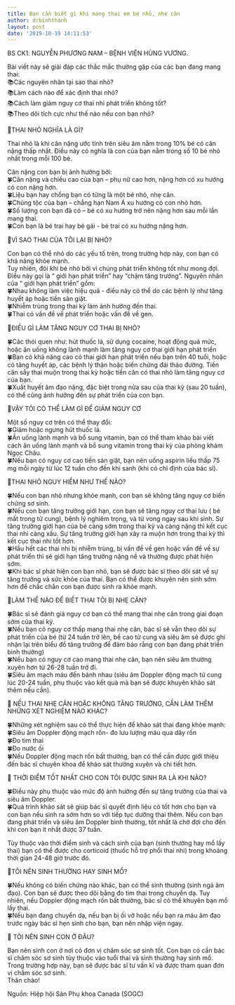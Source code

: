 ```yaml
---
title: Bạn cần biết gì khi mang thai em bé nhỏ, nhẹ cân
author: drbinhthanh
layout: post
date: '2019-10-19 14:11:53'
---
```


BS CK1. NGUYỄN PHƯƠNG NAM – BỆNH VIỆN HÙNG VƯƠNG.  

Bài viết này sẽ giải đáp các thắc mắc thường gặp của các bạn đang mang thai:  
📚Các nguyên nhân tại sao thai nhỏ?  
📚Làm cách nào để xác định thai nhỏ?  
📚Cách làm giảm nguy cơ thai nhi phát triển không tốt?  
📚Theo dõi tích cực như thế nào nếu con bạn nhỏ?

🤱THAI NHỎ NGHĨA LÀ GÌ?

Thai nhỏ là khi cân nặng ước tính trên siêu âm nằm trong 10% bé có cân nặng thấp nhất. Điều này có nghĩa là con của bạn nằm trong số 10 bé nhỏ nhất trong mỗi 100 bé.

Cân nặng con bạn bị ảnh hưởng bởi:  
🍀Cân nặng và chiều cao của bạn – phụ nữ cao hơn, nặng hơn có xu hướng có con nặng hơn.  
🍀Liệu bạn hay chồng bạn có từng là một bé nhỏ, nhẹ cân.  
🍀Chủng tộc của bạn – chẳng hạn Nam Á xu hướng có con nhỏ hơn.  
🍀Số lượng con bạn đã có – bé có xu hướng trở nên nặng hơn sau mỗi lần mang thai.  
🍀Con bạn là bé trai hay bé gái - bé trai có xu hướng nặng hơn.

🤱VÌ SAO THAI CỦA TÔI LẠI BỊ NHỎ?

Con bạn có thể nhỏ do các yếu tố trên, trong trường hợp này, con bạn có khả năng khỏe mạnh.  
Tuy nhiên, đôi khi bé nhỏ bởi vì chúng phát triển không tốt như mong đợi. Điều này gọi là “ giới hạn phát triển” hay “chậm tăng trưởng”. Nguyên nhân của “ giới hạn phát triển” gồm:  
🍀Nhau không làm việc hiệu quả - điều này có thể do các bệnh lý như tăng huyết áp hoặc tiền sản giật.  
🍀Nhiễm trùng trong thai kỳ làm ảnh hưởng đến thai.  
🍀Thai có vấn đề về phát triển hoặc vấn đề về gen.

🤱ĐIỀU GÌ LÀM TĂNG NGUY CƠ THAI BỊ NHỎ?

🍀Các thói quen như: hút thuốc lá, sử dụng cocaine, hoạt động quá mức, hoặc ăn uống không lành mạnh làm tăng nguy cơ thai giới hạn phát triển  
🍀Bạn có khả năng cao có thai giới hạn phát triển nếu bạn trên 40 tuổi, hoặc có tăng huyết áp, các bệnh lý thận hoặc biến chứng đái tháo đường. Tiền căn sẩy thai muộn trong thai kỳ hoặc tiền căn có thai nhỏ làm tăng nguy cơ của bạn.  
🍀Xuất huyết âm đạo nặng, đặc biệt trong nửa sau của thai kỳ (sau 20 tuần), có thể cũng ảnh hưởng đến sự phát triển của con bạn.

🤱VẬY TÔI CÓ THỂ LÀM GÌ ĐỂ GIẢM NGUY CƠ

Một số nguy cơ trên có thể thay đổi:  
🍀Giảm hoặc ngưng hút thuốc lá.  
🍀Ăn uống lành mạnh và bổ sung vitamin, bạn có thể tham khảo bài viết cách ăn uống lành mạnh và bổ sung vitamin trong thai kỳ của phòng khám Ngọc Châu.  
🍀Nếu bạn có nguy cơ cao tiền sản giật, bạn nên uống aspirin liều thấp 75 mg mỗi ngày từ lúc 12 tuần cho đến khi sanh (khi có chỉ định của bác sĩ).

🤱THAI NHỎ NGUY HIỂM NHƯ THẾ NÀO?

🍀Nếu con bạn nhỏ nhưng khỏe mạnh, con bạn sẽ không tăng nguy cơ biến chứng sơ sinh.  
🍀Nếu con bạn tăng trưởng giới hạn, con bạn sẽ tăng nguy cơ thai lưu ( bé mất trong tử cung), bệnh lý nghiêm trọng, và tử vong ngay sau khi sinh. Sự tăng trưởng giới hạn của bé càng sớm trong thai kỳ và càng nặng thì kết cục thai nhi càng xấu. Sự tăng trưởng giới hạn xảy ra muộn hơn trong thai kỳ thì kết cục thai nhi tốt hơn.  
🍀Hầu hết các thai nhi bị nhiễm trùng, bị vấn đề về gen hoặc vấn đề về sự phát triển thì sẽ giới hạn tăng trưởng nặng nề và thường được phát hiện sớm.  
🍀Khi bác sĩ phát hiện con bạn nhỏ, bạn sẽ được bác sĩ theo dõi sát về sự tăng trưởng và sức khỏe của thai. Bạn có thể được khuyên nên sinh sớm hơn để chắc chắn con bạn được sinh ra khỏe mạnh.

🤱LÀM THỀ NÀO ĐỂ BIẾT THAI TÔI BỊ NHẸ CÂN?

🍀Bác sĩ sẽ đánh giá nguy cơ bạn có thể mang thai nhẹ cân trong giai đoạn sớm của thai kỳ.  
🍀Nếu bạn có nguy cơ thấp mang thai nhẹ cân, bác sĩ sẽ vẫn theo dõi sự phát triển của bé (từ 24 tuần trở lên, bề cao tử cung và siêu âm sẽ được ghi nhận lại trên biểu đồ tăng trưởng để đảm bảo rằng con bạn đang phát triển bình thường)  
🍀Nếu bạn có nguy cơ cao mang thai nhẹ cân, bạn nên siêu âm thường xuyên hơn từ 26-28 tuần trở đi.  
🍀Siêu âm mạch máu đến bánh nhau (siêu âm Doppler động mạch tử cung lúc 20-24 tuần, phụ thuộc vào kết quả mà bạn sẽ được khuyên khảo sát thêm nếu cần).

🤱  NẾU THAI NHẸ CÂN HOẶC KHÔNG TĂNG TRƯỞNG, CẦN LÀM THÊM NHỮNG XÉT NGHIỆM NÀO KHÁC?

🍀Những xét nghiệm sau có thể thực hiện để khảo sát thai đang khỏe mạnh:  
🍀Siêu âm Doppler động mạch rốn- đo lưu lượng máu qua dây rốn  
🍀Đo tim thai  
🍀Đo nước ối  
🍀Nếu Doppler động mạch rốn bất thường, bạn có thể cần được giới thiệu đến bác sĩ chuyên khoa để khảo sát thường xuyên và chi tiết hơn.

🤱  THỜI ĐIỂM TỐT NHẤT CHO CON TÔI ĐƯỢC SINH RA LÀ KHI NÀO?

🍀Điều này phụ thuộc vào mức độ ảnh hưởng đến sự tăng trưởng của thai và siêu âm Doppler.  
🍀Quá trình khảo sát sẽ giúp bác sĩ quyết định liệu có tốt hơn cho bạn và con bạn nếu sinh ra sớm hơn so với tiếp tục dưỡng thai thêm. Nếu con bạn đang phát triển và siêu âm Doppler bình thường, tốt nhất là chờ đợi cho đến khi con bạn ít nhất được 37 tuần.

Tùy thuộc vào thời điểm sinh và cách sinh của bạn (sinh thường hay mổ lấy thai) bạn có thể được cho corticoid (thuốc hỗ trợ phổi thai nhi) trong khoảng thời gian 24-48 giờ trước đó.

🤱TÔI NÊN SINH THƯỜNG HAY SINH MỔ?

🍀Nếu không có biến chứng nào khác, bạn có thể sinh thường (sinh ngả âm đạo). Con bạn sẽ được theo dõi bằng đo tim thai trong chuyển dạ. Tuy nhiên, nếu Doppler động mạch rốn bất thường, bác sĩ có thể khuyên bạn mổ lấy thai.  
🍀Nếu bạn đang chuyển dạ, nếu bạn bị ối vỡ hoặc nếu bạn ra máu âm đạo trước ngày bác sĩ hẹn sinh cho bạn, bạn nên nhập viện ngay.

🤱  TÔI NÊN SINH CON Ở ĐÂU?

Bạn nên sinh con ở nơi có đơn vị chăm sóc sơ sinh tốt. Con bạn có cần bác sĩ chăm sóc sơ sinh tùy thuộc vào tuổi thai và sinh thường hay sinh mổ. Trong trường hợp này, bạn sẽ được bác sĩ tư vấn kĩ và được tham quan đơn vị chăm sóc sơ sinh.  
Thân chào!

Nguồn: Hiệp hội Sản Phụ khoa Canada (SOGC)